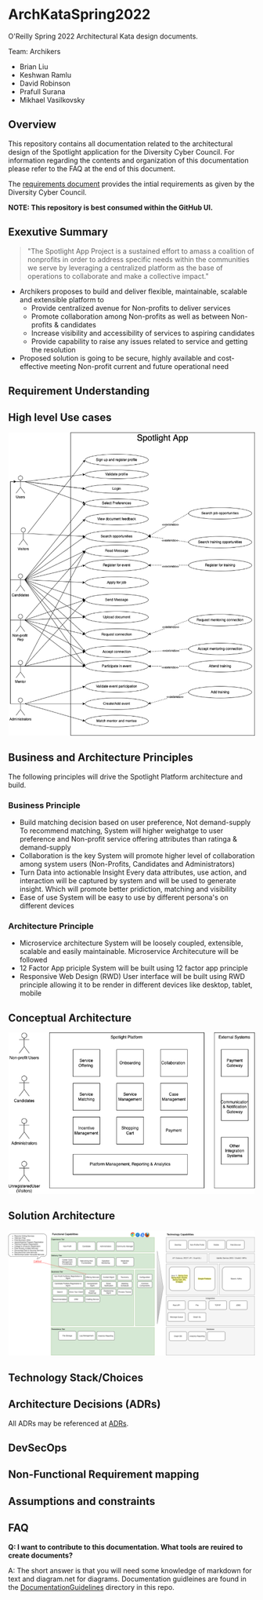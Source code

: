 # ArchKataSpring2022
O'Reilly Spring 2022 Architectural Kata design documents.

Team: Archikers
* Brian Liu
* Keshwan Ramlu
* David Robinson
* Prafull Surana
* Mikhael Vasilkovsky

## Overview

This repository contains all documentation related to the architectural design of the Spotlight application for the Diversity Cyber Council. For information regarding the contents and organization of this documentation please refer to the FAQ at the end of this document.

The [requirements document](kata_initial_documentation/DiversityCyberCouncilKataRequirements2022.pdf) provides the intial requirements as given by the Diversity Cyber Council.

**NOTE: This repository is best consumed within the GitHub UI.**

## Exexutive Summary

>"The Spotlight App Project is a sustained effort to amass a coalition of
nonprofits in order to address specific needs within the communities we serve by leveraging a
centralized platform as the base of operations to collaborate and make a collective impact."

* Archikers proposes to build and deliver flexible, maintainable, scalable and extensible platform to
    * Provide centralized avenue for Non-profits to deliver services
    * Promote collaboration among Non-profits as well as between Non-profits & candidates
    * Increase visibility and accessibility of services to aspiring candidates 
    * Provide capability to raise any issues related to service and getting the resolution
* Proposed solution is going to be secure, highly available and cost-effective meeting Non-profit current and future operational need

## Requirement Understanding

## High level Use cases
![High Level Use Cases](supporting_documentation/UseCaseDiagram.drawio.png)

## Business and Architecture Principles

The following principles will drive the Spotlight Platform architecture and build.
### Business Principle
* Build matching decision based on user preference, Not demand-supply
To recommend matching, System will higher weighatge to user preference and Non-profit service offering attributes than ratinga & demand-supply 
* Collaboration is the key 
System will promote higher level of collaboration among system users (Non-Profits, Candidates and Administrators)
* Turn Data into actionable Insight
Every data attributes, use action, and interaction will be captured by system and will be used to generate insight. Which will promote better pridiction, matching and visibility
* Ease of use
System will be easy to use by different persona's on different devices
### Architecture Principle 
* Microservice architecture 
System will be loosely coupled, extensible, scalable and easily maintainable. Microservice Architecuture will be followed
* 12 Factor App priciple
System will be built using 12 factor app principle
* Responsive Web Design (RWD)
User interface will be built using RWD principle allowing it to be render in different devices like desktop, tablet, mobile
 

## Conceptual Architecture

![Conceptual Architecture](supporting_documentation/conceptualsystemreq.drawio.png)

## Solution Architecture

![Solution Architecture](supporting_documentation/FunctionalandTechnologyCapability.drawio.png)

## Technology Stack/Choices

## Architecture Decisions (ADRs)
All ADRs may be referenced at [ADRs](architecture_decision_records).

## DevSecOps

## Non-Functional Requirement mapping

## Assumptions and constraints

## FAQ

**Q: I want to contribute to this documentation. What tools are reuired to create documents?**

A: The short answer is that you will need some knowledge of markdown for text  and diagram.net for diagrams. Documentation guidleines are found in the [DocumentationGuidelines](documentation_guidelines) directory in this repo.


